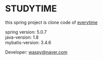 # STUDYTIME
this spring project is clone code of <a href="www.everytime.kr">everytime</a>

spring version: 5.0.7 <br/>
java-version: 1.8 <br/>
mybatis-version: 3.4.6

Developer: waspy@naver.com
